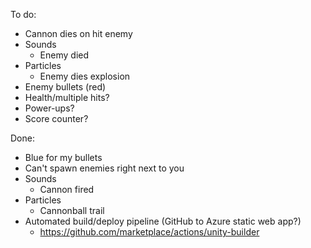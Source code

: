 To do:
- Cannon dies on hit enemy
- Sounds
  - Enemy died
- Particles
  - Enemy dies explosion
- Enemy bullets (red)
- Health/multiple hits?
- Power-ups?
- Score counter?


Done:
- Blue for my bullets
- Can't spawn enemies right next to you
- Sounds
  - Cannon fired
- Particles
  - Cannonball trail
- Automated build/deploy pipeline (GitHub to Azure static web app?)
  - https://github.com/marketplace/actions/unity-builder